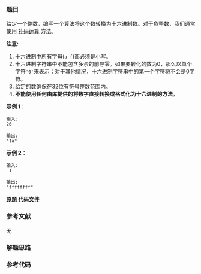 ### 题目
给定一个整数，编写一个算法将这个数转换为十六进制数。对于负整数，我们通常使用
[补码运算](https://baike.baidu.com/item/%E8%A1%A5%E7%A0%81/6854613?fr=aladdin) 方法。

**注意:**

  1. 十六进制中所有字母(`a-f`)都必须是小写。
  2. 十六进制字符串中不能包含多余的前导零。如果要转化的数为0，那么以单个字符`'0'`来表示；对于其他情况，十六进制字符串中的第一个字符将不会是0字符。 
  3. 给定的数确保在32位有符号整数范围内。
  4. **不能使用任何由库提供的将数字直接转换或格式化为十六进制的方法。**

**示例 1：**

    
    
    输入:
    26
    
    输出:
    "1a"
    

**示例 2：**

    
    
    输入:
    -1
    
    输出:
    "ffffffff"
    

 **[原题](https://leetcode-cn.com/problems/convert-a-number-to-hexadecimal/)**    **[代码文件]()**


### 参考文献
无

### 解题思路




### 参考代码

```go


```




